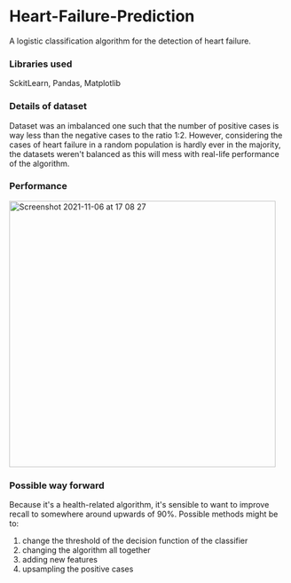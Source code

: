 # Heart-Failure-Prediction
A logistic classification algorithm for the detection of heart failure.

### Libraries used
SckitLearn, Pandas, Matplotlib

### Details of dataset
Dataset was an imbalanced one such that the number of positive cases is way less than the negative cases to the ratio 1:2. However, considering the cases of heart failure in a random population is hardly ever in the majority, the datasets weren't balanced as this will mess with real-life performance of the algorithm.

### Performance 
<img width="480" alt="Screenshot 2021-11-06 at 17 08 27" src="https://user-images.githubusercontent.com/40724187/140616193-382527ef-2006-4e0d-9193-f92ed01fff9e.png">

### Possible way forward
Because it's a health-related algorithm, it's sensible to want to improve recall to somewhere around upwards of 90%. Possible methods might be to:
<ol type: 'i'> 
  <li>change the threshold of the decision function of the classifier</li>
  <li>changing the algorithm all together</li>
  <li>adding new features</li>
  <li>upsampling the positive cases</li>
</ol>
